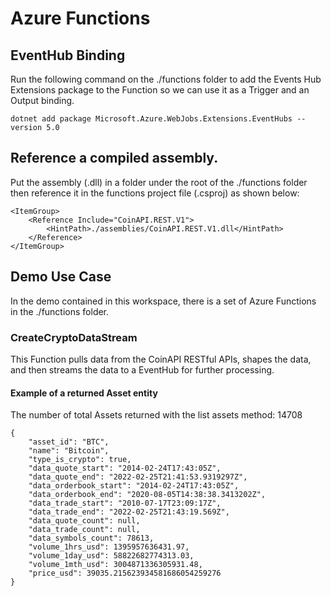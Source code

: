# Azure Functions

## EventHub Binding

Run the following command on the ./functions folder to add the Events Hub Extensions package to the Function so we can use it as a Trigger and an Output binding.

    dotnet add package Microsoft.Azure.WebJobs.Extensions.EventHubs --version 5.0

## Reference a compiled assembly.

Put the assembly (.dll) in a folder under the root of the ./functions folder then reference it in the functions project file (.csproj) as shown below:

    <ItemGroup>
        <Reference Include="CoinAPI.REST.V1">
            <HintPath>./assemblies/CoinAPI.REST.V1.dll</HintPath>
        </Reference>
    </ItemGroup>

## Demo Use Case

In the demo contained in this workspace, there is a set of Azure Functions in the ./functions folder.

### CreateCryptoDataStream

This Function pulls data from the CoinAPI RESTful APIs, shapes the data, and then streams the data to a EventHub for further processing.

#### Example of a returned Asset entity

The number of total Assets returned with the list assets method: 14708 

    {
        "asset_id": "BTC",
        "name": "Bitcoin",
        "type_is_crypto": true,
        "data_quote_start": "2014-02-24T17:43:05Z",
        "data_quote_end": "2022-02-25T21:41:53.9319297Z",
        "data_orderbook_start": "2014-02-24T17:43:05Z",
        "data_orderbook_end": "2020-08-05T14:38:38.3413202Z",
        "data_trade_start": "2010-07-17T23:09:17Z",
        "data_trade_end": "2022-02-25T21:43:19.569Z",
        "data_quote_count": null,
        "data_trade_count": null,
        "data_symbols_count": 78613,
        "volume_1hrs_usd": 1395957636431.97,
        "volume_1day_usd": 58822682774313.03,
        "volume_1mth_usd": 3004871336305931.48,
        "price_usd": 39035.215623934581686054259276
    }

